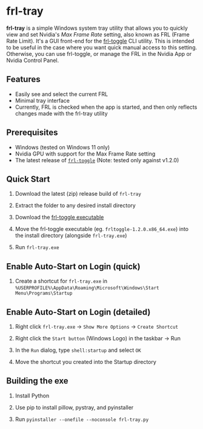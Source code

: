 # frl-tray
**frl-tray** is a simple Windows system tray utility that allows you to quickly view and set Nvidia's *Max Frame Rate* setting, also known as FRL (Frame Rate Limit). It's a GUI front-end for the [frl-toggle](https://github.com/FrogTheFrog/frl-toggle) CLI utility. This is intended to be useful in the case where you want quick manual access to this setting. Otherwise, you can use frl-toggle, or manage the FRL in the Nvidia App or Nvidia Control Panel.

## Features

- Easily see and select the current FRL
- Minimal tray interface
- Currently, FRL is checked when the app is started, and then only reflects changes made with the frl-tray utility

## Prerequisites

- Windows (tested on Windows 11 only)
- Nvidia GPU with support for the Max Frame Rate setting
- The latest release of [`frl-toggle`](https://github.com/FrogTheFrog/frl-toggle) (Note: tested only against v1.2.0)

## Quick Start

1. Download the latest (zip) release build of `frl-tray`

2. Extract the folder to any desired install directory

3. Download the [frl-toggle executable](https://github.com/FrogTheFrog/frl-toggle/releases)

4. Move the frl-toggle executable (eg. `frltoggle-1.2.0.x86_64.exe`) into the install directory (alongside `frl-tray.exe`)

5. Run `frl-tray.exe`

## Enable Auto-Start on Login (quick)

1. Create a shortcut for `frl-tray.exe` in `%USERPROFILE%\AppData\Roaming\Microsoft\Windows\Start Menu\Programs\Startup`

## Enable Auto-Start on Login (detailed)

1. Right click `frl-tray.exe` -> `Show More Options` -> `Create Shortcut`

2. Right click the `Start button` (Windows Logo) in the taskbar -> Run

3. In the `Run` dialog, type `shell:startup` and select `OK`

4. Move the shortcut you created into the Startup directory

## Building the exe

1. Install Python

2. Use pip to install pillow, pystray, and pyinstaller

3. Run `pyinstaller --onefile --noconsole frl-tray.py`
